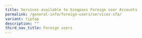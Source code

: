 ```yaml
---
title: Services available to Singpass Foreign user Accounts
permalink: /general-info/foreign-users/services-sfa/
variant: tiptap
description: ""
third_nav_title: Foreign users
---
```


